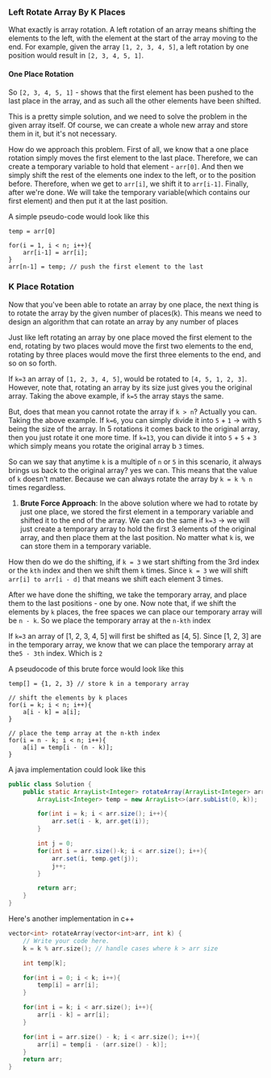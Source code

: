 ### Left Rotate Array By K Places

What exactly is array rotation. A left rotation of an array means shifting the elements to the left, with the element at the start of the array moving to the end. For example, given the array `[1, 2, 3, 4, 5]`, a left rotation by one position would result in `[2, 3, 4, 5, 1]`.


#### One Place Rotation
So `[2, 3, 4, 5, 1]` - shows that the first element has been pushed to the last place in the array, and as such all the other elements have been shifted.

This is a pretty simple solution, and we need to solve the problem in the given array itself. Of course, we can create a whole new array and store them in it, but it's not necessary.

How do we approach this problem. First of all, we know that a one place rotation simply moves the first element to the last place. Therefore, we can create a temporary variable to hold that element - `arr[0]`. And then we simply shift the rest of the elements one index to the left, or to the position before. Therefore, when we get to `arr[i]`, we shift it to `arr[i-1]`. Finally, after we're done. We will take the temporary variable(which contains our first element) and then put it at the last position.

A simple pseudo-code would look like this
```pseudocode
temp = arr[0]

for(i = 1, i < n; i++){
    arr[i-1] = arr[i];
}
arr[n-1] = temp; // push the first element to the last
```

### K Place Rotation

Now that you've been able to rotate an array by one place, the next thing is to rotate the array by the given number of places(k). This means we need to design an algorithm that can rotate an array by any number of places

Just like left rotating an array by one place moved the first element to the end, rotating by two places would move the first two elements to the end, rotating by three places would move the first three elements to the end, and so on so forth.

If `k=3` an array of `[1, 2, 3, 4, 5]`, would be rotated to `[4, 5, 1, 2, 3]`. However, note that, rotating an array by its size just gives you the original array. Taking the above example, if `k=5` the array stays the same.

But, does that mean you cannot rotate the array if `k > n`? Actually you can. Taking the above example. If `k=6`, you can simply divide it into `5` + `1` -> with `5` being the size of the array. In 5 rotations it comes back to the original array, then you just rotate it one more time. If `k=13`, you can divide it into `5` + `5` + `3` which simply means you rotate the original array b `3` times.

So can we say that anytime `k` is a multiple of `n` or `5` in this scenario, it always brings us back to the original array? yes we can. This means that the value of `k` doesn't matter. Because we can always rotate the array by `k = k % n` times regardless.

1. **Brute Force Approach**: In the above solution where we had to rotate by just one place, we stored the first element in a temporary variable and shifted it to the end of the array. We can do the same if `k=3` -> we will just create a temporary array to hold the first 3 elements of the original array, and then place them at the last position. No matter what `k` is, we can store them in a temporary variable.

How then do we do the shifting, if `k = 3` we start shifting from the 3rd index or the `kth` index and then we shift them `k` times. Since `k = 3` we will shift `arr[i] to arr[i - d]` that means we shift each element 3 times.

After we have done the shifting, we take the temporary array, and place them to the last positions - one by one. Now note that, if we shift the elements by `k` places, the free spaces we can place our temporary array will be `n - k`. So we place the temporary array at the `n-kth` index

If `k=3` an array of [1, 2, 3, 4, 5] will first be shifted as [4, 5]. Since [1, 2, 3] are in the temporary array, we know that we can place the temporary array at the`5 - 3th` index. Which is `2`


A pseudocode of this brute force would look like this
```pseudocode
temp[] = {1, 2, 3} // store k in a temporary array

// shift the elements by k places
for(i = k; i < n; i++){
    a[i - k] = a[i];
}

// place the temp array at the n-kth index
for(i = n - k; i < n; i++){
    a[i] = temp[i - (n - k)];
}
```

A java implementation could look like this
```java
public class Solution {
	public static ArrayList<Integer> rotateArray(ArrayList<Integer> arr, int k) {
        ArrayList<Integer> temp = new ArrayList<>(arr.subList(0, k));

        for(int i = k; i < arr.size(); i++){
            arr.set(i - k, arr.get(i));
        }

        int j = 0;
        for(int i = arr.size()-k; i < arr.size(); i++){
            arr.set(i, temp.get(j));
            j++;
        }

        return arr;
    }
}
```

Here's another implementation in c++
```cpp
vector<int> rotateArray(vector<int>arr, int k) {
    // Write your code here.
    k = k % arr.size(); // handle cases where k > arr size

    int temp[k];

    for(int i = 0; i < k; i++){
        temp[i] = arr[i];
    }

    for(int i = k; i < arr.size(); i++){
        arr[i - k] = arr[i];
    }

    for(int i = arr.size() - k; i < arr.size(); i++){
        arr[i] = temp[i - (arr.size() - k)];
    }
    return arr;
}
```